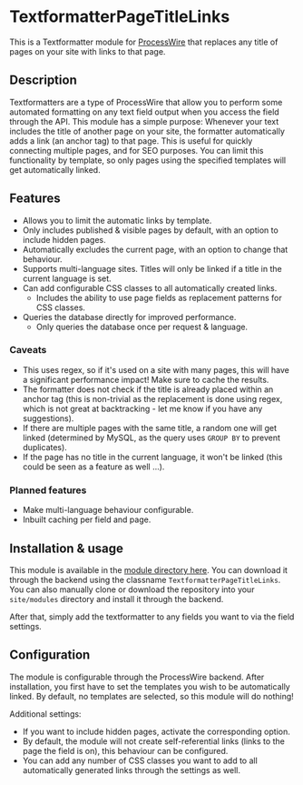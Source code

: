 # TextformatterPageTitleLinks

This is a Textformatter module for [ProcessWire](https://processwire.com/) that replaces any title of pages on your site with links to that page.

## Description

Textformatters are a type of ProcessWire that allow you to perform some automated formatting on any text field output when you access the field through the API. This module has a simple purpose: Whenever your text includes the title of another page on your site, the formatter automatically adds a link (an anchor tag) to that page. This is useful for quickly connecting multiple pages, and for SEO purposes. You can limit this functionality by template, so only pages using the specified templates will get automatically linked.

## Features

- Allows you to limit the automatic links by template.
- Only includes published & visible pages by default, with an option to include hidden pages.
- Automatically excludes the current page, with an option to change that behaviour.
- Supports multi-language sites. Titles will only be linked if a title in the current language is set.
- Can add configurable CSS classes to all automatically created links.
    - Includes the ability to use page fields as replacement patterns for CSS classes.
- Queries the database directly for improved performance.
    - Only queries the database once per request & language.

### Caveats

- This uses regex, so if it's used on a site with many pages, this will have a significant performance impact! Make sure to cache the results.
- The formatter does not check if the title is already placed within an anchor tag (this is non-trivial as the replacement is done using regex, which is not great at backtracking - let me know if you have any suggestions).
- If there are multiple pages with the same title, a random one will get linked (determined by MySQL, as the query uses `GROUP BY` to prevent duplicates).
- If the page has no title in the current language, it won't be linked (this could be seen as a feature as well ...).

### Planned features

- Make multi-language behaviour configurable.
- Inbuilt caching per field and page.

## Installation & usage

This module is available in the [module directory here](https://modules.processwire.com/modules/textformatter-page-title-links/). You can download it through the backend using the classname `TextformatterPageTitleLinks`. You can also manually clone or download the repository into your `site/modules` directory and install it through the backend.

After that, simply add the textformatter to any fields you want to via the field settings.

## Configuration

The module is configurable through the ProcessWire backend. After installation, you first have to set the templates you wish to be automatically linked. By default, no templates are selected, so this module will do nothing!

Additional settings:

- If you want to include hidden pages, activate the corresponding option.
- By default, the module will not create self-referential links (links to the page the field is on), this behaviour can be configured.
- You can add any number of CSS classes you want to add to all automatically generated links through the settings as well.

